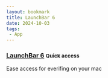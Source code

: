 ```yaml
---
layout: bookmark
title: LaunchBar 6
date: 2024-10-03
tags: 
 - App
---
```


### [LaunchBar 6](https://obdev.at/products/launchbar/index.html) <small class="superscript">Quick access</small>

Ease access for everifing on your mac